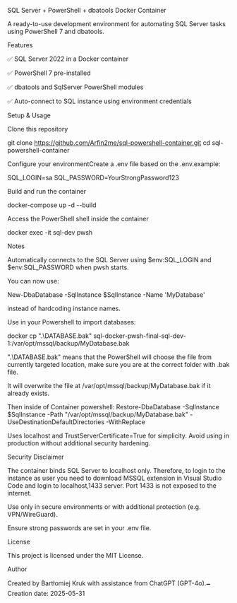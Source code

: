 SQL Server + PowerShell + dbatools Docker Container

A ready-to-use development environment for automating SQL Server tasks using PowerShell 7 and dbatools.

Features

✅ SQL Server 2022 in a Docker container

✅ PowerShell 7 pre-installed

✅ dbatools and SqlServer PowerShell modules

✅ Auto-connect to SQL instance using environment credentials

Setup & Usage

Clone this repository

git clone https://github.com/Arfin2me/sql-powershell-container.git
cd sql-powershell-container

Configure your environmentCreate a .env file based on the .env.example:

SQL_LOGIN=sa
SQL_PASSWORD=YourStrongPassword123

Build and run the container

docker-compose up -d --build

Access the PowerShell shell inside the container

docker exec -it sql-dev pwsh

Notes

Automatically connects to the SQL Server using $env:SQL_LOGIN and $env:SQL_PASSWORD when pwsh starts.

You can now use:

New-DbaDatabase -SqlInstance $SqlInstance -Name 'MyDatabase'

instead of hardcoding instance names.

Use in your Powershell to import databases:

docker cp ".\DATABASE.bak" sql-docker-pwsh-final-sql-dev-1:/var/opt/mssql/backup/MyDatabase.bak

".\DATABASE.bak" means that the PowerShell will choose the file from currently targeted location, make sure you are at the correct folder with .bak file.

It will overwrite the file at /var/opt/mssql/backup/MyDatabase.bak if it already exists.

Then inside of Container powershell:
Restore-DbaDatabase -SqlInstance $SqlInstance -Path "/var/opt/mssql/backup/MyDatabase.bak" -UseDestinationDefaultDirectories -WithReplace

Uses localhost and TrustServerCertificate=True for simplicity. Avoid using in production without additional security hardening.

Security Disclaimer

The container binds SQL Server to localhost only.
Therefore, to login to the instance as user you need to download MSSQL extension in Visual Studio Code and login to localhost,1433 server.
Port 1433 is not exposed to the internet.

Use only in secure environments or with additional protection (e.g. VPN/WireGuard).

Ensure strong passwords are set in your .env file.

License

This project is licensed under the MIT License.

Author

Created by Bartłomiej Kruk with assistance from ChatGPT (GPT-4o).🗕️ Creation date: 2025-05-31
